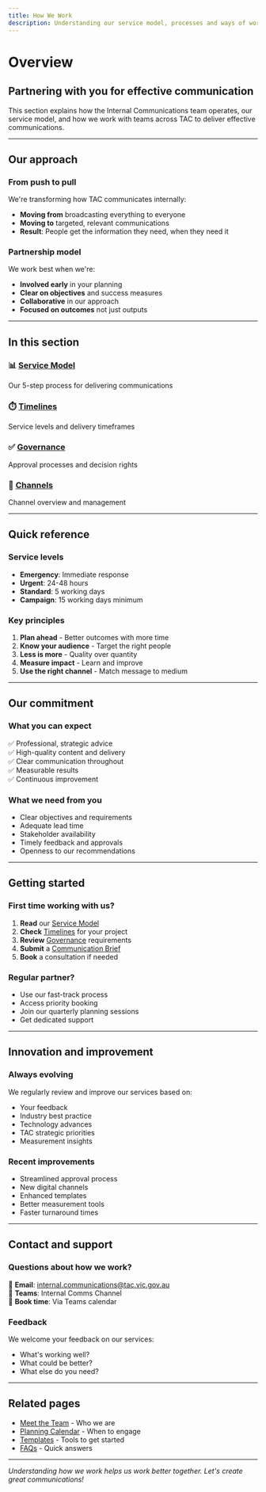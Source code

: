 ```yaml
---
title: How We Work
description: Understanding our service model, processes and ways of working
---
```


# Overview

## Partnering with you for effective communication

This section explains how the Internal Communications team operates, our service model, and how we work with teams across TAC to deliver effective communications.

***

## Our approach

### From push to pull

We're transforming how TAC communicates internally:

* **Moving from** broadcasting everything to everyone
* **Moving to** targeted, relevant communications
* **Result**: People get the information they need, when they need it

### Partnership model

We work best when we're:

* **Involved early** in your planning
* **Clear on objectives** and success measures
* **Collaborative** in our approach
* **Focused on outcomes** not just outputs

***

## In this section

### 📊 [Service Model](service-model.md)

Our 5-step process for delivering communications

### ⏱️ [Timelines](timelines.md)

Service levels and delivery timeframes

### ✅ [Governance](governance.md)

Approval processes and decision rights

### 📡 [Channels](channels.md)

Channel overview and management

***

## Quick reference

### Service levels

* **Emergency**: Immediate response
* **Urgent**: 24-48 hours
* **Standard**: 5 working days
* **Campaign**: 15 working days minimum

### Key principles

1. **Plan ahead** - Better outcomes with more time
2. **Know your audience** - Target the right people
3. **Less is more** - Quality over quantity
4. **Measure impact** - Learn and improve
5. **Use the right channel** - Match message to medium

***

## Our commitment

### What you can expect

✅ Professional, strategic advice\
✅ High-quality content and delivery\
✅ Clear communication throughout\
✅ Measurable results\
✅ Continuous improvement

### What we need from you

* Clear objectives and requirements
* Adequate lead time
* Stakeholder availability
* Timely feedback and approvals
* Openness to our recommendations

***

## Getting started

### First time working with us?

1. **Read** our [Service Model](service-model.md)
2. **Check** [Timelines](timelines.md) for your project
3. **Review** [Governance](governance.md) requirements
4. **Submit** a [Communication Brief](../templates-and-tools/communication-brief.md)
5. **Book** a consultation if needed

### Regular partner?

* Use our fast-track process
* Access priority booking
* Join our quarterly planning sessions
* Get dedicated support

***

## Innovation and improvement

### Always evolving

We regularly review and improve our services based on:

* Your feedback
* Industry best practice
* Technology advances
* TAC strategic priorities
* Measurement insights

### Recent improvements

* Streamlined approval process
* New digital channels
* Enhanced templates
* Better measurement tools
* Faster turnaround times

***

## Contact and support

### Questions about how we work?

📧 **Email**: internal.communications@tac.vic.gov.au\
💬 **Teams**: Internal Comms Channel\
📅 **Book time**: Via Teams calendar

### Feedback

We welcome your feedback on our services:

* What's working well?
* What could be better?
* What else do you need?

***

## Related pages

* [Meet the Team](../meet-the-team/meet-the-team.md) - Who we are
* [Planning Calendar](../planning-calendar/planning-calendar.md) - When to engage
* [Templates](../templates-and-tools/templates.md) - Tools to get started
* [FAQs](../faqs/faqs.md) - Quick answers

***

_Understanding how we work helps us work better together. Let's create great communications!_
